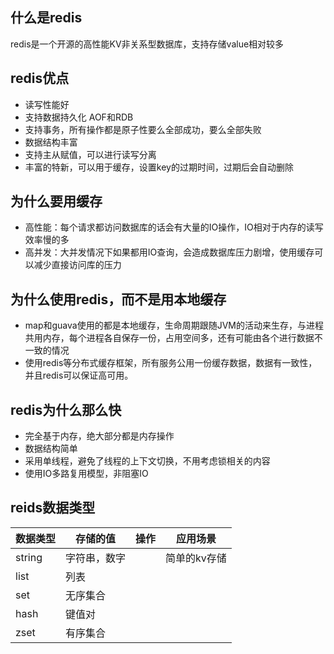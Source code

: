 
## 什么是redis
 redis是一个开源的高性能KV非关系型数据库，支持存储value相对较多
## redis优点
- 读写性能好
- 支持数据持久化 AOF和RDB
- 支持事务，所有操作都是原子性要么全部成功，要么全部失败
- 数据结构丰富
- 支持主从赋值，可以进行读写分离
- 丰富的特新，可以用于缓存，设置key的过期时间，过期后会自动删除

## 为什么要用缓存
- 高性能：每个请求都访问数据库的话会有大量的IO操作，IO相对于内存的读写效率慢的多
- 高并发：大并发情况下如果都用IO查询，会造成数据库压力剧增，使用缓存可以减少直接访问库的压力
## 为什么使用redis，而不是用本地缓存
- map和guava使用的都是本地缓存，生命周期跟随JVM的活动来生存，与进程共用内存，每个进程各自保存一份，占用空间多，还有可能由各个进行数据不一致的情况
- 使用redis等分布式缓存框架，所有服务公用一份缓存数据，数据有一致性，并且redis可以保证高可用。
## redis为什么那么快
- 完全基于内存，绝大部分都是内存操作
- 数据结构简单
- 采用单线程，避免了线程的上下文切换，不用考虑锁相关的内容
- 使用IO多路复用模型，非阻塞IO

## reids数据类型

| 数据类型   | 存储的值   | 操作  | 应用场景    |
| ------ | ------ | --- | ------- |
| string | 字符串，数字 |     | 简单的kv存储 |
| list   | 列表     |     |         |
| set    | 无序集合   |     |         |
| hash   | 键值对    |     |         |
| zset   | 有序集合   |     |         |
